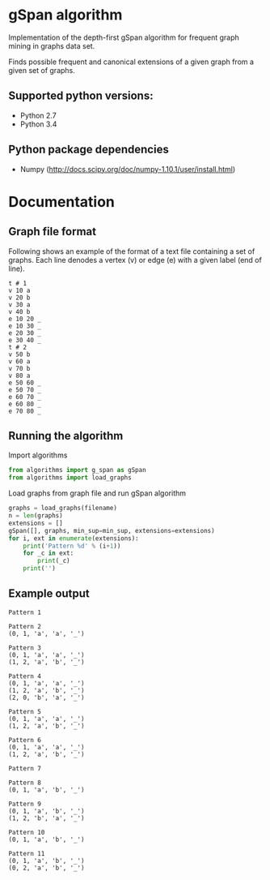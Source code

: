 # gSpan algorithm

Implementation of the depth-first gSpan algorithm for frequent graph mining in graphs data set.

Finds possible frequent and canonical extensions of a given graph from a given set of graphs.

## Supported python versions:
* Python 2.7
* Python 3.4

## Python package dependencies
* Numpy        (http://docs.scipy.org/doc/numpy-1.10.1/user/install.html)

# Documentation

## Graph file format

Following shows an example of the format of a text file containing a set of graphs. Each line denodes a vertex (v) or edge (e) with a given label (end of line).

```
t # 1
v 10 a
v 20 b
v 30 a
v 40 b
e 10 20 _
e 10 30 _
e 20 30 _
e 30 40 _
t # 2
v 50 b
v 60 a
v 70 b
v 80 a
e 50 60 _
e 50 70 _
e 60 70 _
e 60 80 _
e 70 80 _
```

## Running the algorithm

Import algorithms
```python
from algorithms import g_span as gSpan
from algorithms import load_graphs
```

Load graphs from graph file and run gSpan algorithm
```python
graphs = load_graphs(filename)
n = len(graphs)
extensions = []
gSpan([], graphs, min_sup=min_sup, extensions=extensions)
for i, ext in enumerate(extensions):
    print('Pattern %d' % (i+1))
    for _c in ext:
        print(_c)
    print('')
```

## Example output

```
Pattern 1

Pattern 2
(0, 1, 'a', 'a', '_')

Pattern 3
(0, 1, 'a', 'a', '_')
(1, 2, 'a', 'b', '_')

Pattern 4
(0, 1, 'a', 'a', '_')
(1, 2, 'a', 'b', '_')
(2, 0, 'b', 'a', '_')

Pattern 5
(0, 1, 'a', 'a', '_')
(1, 2, 'a', 'b', '_')

Pattern 6
(0, 1, 'a', 'a', '_')
(1, 2, 'a', 'b', '_')

Pattern 7

Pattern 8
(0, 1, 'a', 'b', '_')

Pattern 9
(0, 1, 'a', 'b', '_')
(1, 2, 'b', 'a', '_')

Pattern 10
(0, 1, 'a', 'b', '_')

Pattern 11
(0, 1, 'a', 'b', '_')
(0, 2, 'a', 'b', '_')
```
